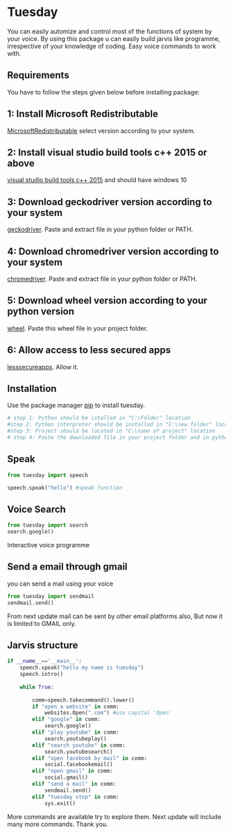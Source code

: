 # Tuesday

You can easily automize and control most of the functions of system by your voice.
By using this package u can easily build jarvis like programme, irrespective of your knowledge of coding.
Easy voice commands to work with.
 

## Requirements
You have to follow the steps given below before installing package:
## 1: Install Microsoft Redistributable
[MicrosoftRedistributable](https://support.microsoft.com/en-us/help/2977003/the-latest-supported-visual-c-downloads) select version according to your system.
## 2: Install visual studio build tools c++ 2015 or above
[visual studio build tools c++ 2015](https://www.microsoft.com/en-in/download/details.aspx?id=48159) and should have windows 10
## 3: Download geckodriver version according to your system
[geckodriver](https://github.com/mozilla/geckodriver/releases).
Paste and extract file in your python folder or PATH.
## 4: Download chromedriver version according to your system
[chromedriver](https://chromedriver.chromium.org/downloads).
Paste and extract file in your python folder or PATH.
## 5: Download wheel version according to your python version
[wheel](https://www.lfd.uci.edu/~gohlke/pythonlibs/).
Paste this wheel file in your project folder.
## 6: Allow access to less secured apps
[lesssecureapps](https://myaccount.google.com/lesssecureapps).
Allow it.

## Installation

Use the package manager [pip](https://pip.pypa.io/en/stable/) to install tuesday.
```python
# step 1: Python should be istalled in "C:\Folder" location
#step 2: Python interpreter should be installed in "C:\new folder" location 
#step 3: Project should be located in "C:\name of project" location
# step 4: Paste the downloaded file in your project folder and in python interpretor use "pip install nameofthewheelfile"
```

## Speak

```python
from tuesday import speech

speech.speak("hello") #speak function
```
## Voice Search

```python
from tuesday import search
search.google()
```
Interactive voice programme

## Send a email through gmail

you can send a mail using your voice
```python
from tuesday import sendmail
sendmail.send()
```
From next update mail can be sent by other email platforms also,
But now it is limited to GMAIL only.

## Jarvis structure
```python
if __name__=='__main__':
    speech.speak("hello my name is tuesday")
    speech.intro()
    
    while True:
        
        comm=speech.takecommand().lower()
        if "open a website" in comm:
            websites.Open(".com") #use capital 'Open'
        elif "google" in comm:
            search.google()
        elif "play youtube" in comm:
            search.youtubeplay()
        elif "search youtube" in comm:
            search.youtubesearch()
        elif "open facebook by mail" in comm:
            social.facebookemail()
        elif "open gmail" in comm:
            social.gmail()
        elif "send a mail" in comm:
            sendmail.send()     
        elif "tuesday stop" in comm:
            sys.exit() 
```
More commands are available try to explore them.
Next update will include many more commands.
Thank you.            